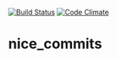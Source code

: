 [![Build Status](https://secure.travis-ci.org/mender/nice_commits.png)](http://travis-ci.org/mender/nice_commits)
[![Code Climate](https://codeclimate.com/github/mender/nice_commits/badges/gpa.svg)](https://codeclimate.com/github/mender/nice_commits)

nice_commits
============


